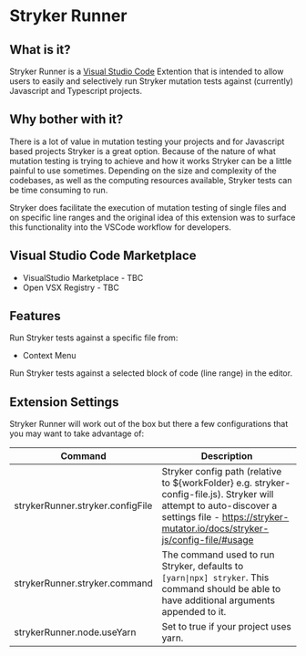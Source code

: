 # Stryker Runner

## What is it?

Stryker Runner is a [Visual Studio Code](https://code.visualstudio.com) Extention that is intended to allow users to easily and selectively run Stryker mutation tests against (currently) Javascript and Typescript projects.

## Why bother with it?

There is a lot of value in mutation testing your projects and for Javascript based projects Stryker is a great option. Because of the nature of what mutation testing is trying to achieve and how it works Stryker can be a little painful to use sometimes. Depending on the size and complexity of the codebases, as well as the computing resources available, Stryker tests can be time consuming to run.

Stryker does facilitate the execution of mutation testing of single files and on specific line ranges and the original idea of this extension was to surface this functionality into the VSCode workflow for developers.

## Visual Studio Code Marketplace

- VisualStudio Marketplace - TBC
- Open VSX Registry - TBC

## Features

Run Stryker tests against a specific file from:

- Context Menu

Run Stryker tests against a selected block of code (line range) in the editor.

## Extension Settings

Stryker Runner will work out of the box but there a few configurations that you may want to take advantage of:

| Command                          | Description                                                                                                                                                                                        |
| -------------------------------- | -------------------------------------------------------------------------------------------------------------------------------------------------------------------------------------------------- |
| strykerRunner.stryker.configFile | Stryker config path (relative to ${workFolder} e.g. stryker-config-file.js). Stryker will attempt to auto-discover a settings file - https://stryker-mutator.io/docs/stryker-js/config-file/#usage |
| strykerRunner.stryker.command    | The command used to run Stryker, defaults to `[yarn\|npx] stryker`. This command should be able to have additional arguments appended to it.                                                       |
| strykerRunner.node.useYarn       | Set to true if your project uses yarn.                                                                                                                                                             |
